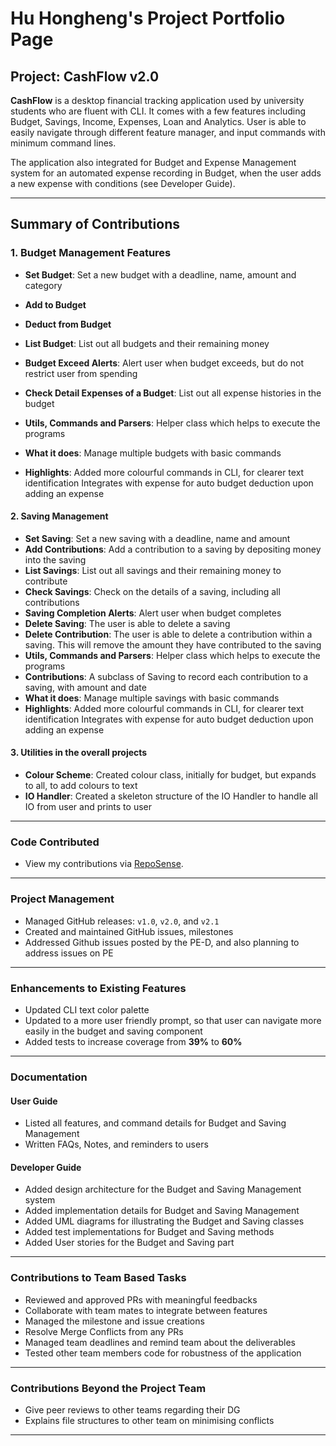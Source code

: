 # Hu Hongheng's Project Portfolio Page

## Project: CashFlow v2.0

**CashFlow** is a desktop financial tracking application used by university students who are fluent with CLI. 
It comes with a few features including Budget, Savings, Income, Expenses, Loan and Analytics.
User is able to easily navigate through different feature manager, and input commands with minimum command lines.

The application also integrated for Budget and Expense Management system for an automated expense recording in Budget,
when the user adds a new expense with conditions (see Developer Guide).

---

## Summary of Contributions

### 1. Budget Management Features
- **Set Budget**: Set a new budget with a deadline, name, amount and category
- **Add to Budget**
- **Deduct from Budget**
- **List Budget**: List out all budgets and their remaining money
- **Budget Exceed Alerts**: Alert user when budget exceeds, but do not restrict user from spending
- **Check Detail Expenses of a Budget**: List out all expense histories in the budget
- **Utils, Commands and Parsers**: Helper class which helps to execute the programs


- **What it does**: Manage multiple budgets with basic commands
- **Highlights**: Added more colourful commands in CLI, for clearer text identification
Integrates with expense for auto budget deduction upon adding an expense


#### 2. Saving Management
- **Set Saving**: Set a new saving with a deadline, name and amount
- **Add Contributions**: Add a contribution to a saving by depositing money into the saving
- **List Savings**: List out all savings and their remaining money to contribute
- **Check Savings**: Check on the details of a saving, including all contributions
- **Saving Completion Alerts**: Alert user when budget completes
- **Delete Saving**: The user is able to delete a saving
- **Delete Contribution**: The user is able to delete a contribution within a saving. This will remove the amount 
they have contributed to the saving
- **Utils, Commands and Parsers**: Helper class which helps to execute the programs
- **Contributions**: A subclass of Saving to record each contribution to a saving, with amount and date
- **What it does**: Manage multiple savings with basic commands
- **Highlights**: Added more colourful commands in CLI, for clearer text identification
  Integrates with expense for auto budget deduction upon adding an expense

#### 3. Utilities in the overall projects
- **Colour Scheme**: Created colour class, initially for budget, but expands to all, to add colours to text
- **IO Handler**: Created a skeleton structure of the IO Handler to handle all IO from user and prints to user



---

### Code Contributed
- View my contributions via [RepoSense](https://nus-cs2113-ay2425s2.github.io/tp-dashboard/?search=&sort=groupTitle&sortWithin=title&timeframe=commit&mergegroup=&groupSelect=groupByRepos&breakdown=true&checkedFileTypes=docs~functional-code~test-code~other&since=2025-02-21&tabOpen=true&tabType=authorship&tabAuthor=Hudou0420&tabRepo=AY2425S2-CS2113-W11-2%2Ftp%5Bmaster%5D&authorshipIsMergeGroup=false&authorshipFileTypes=docs~functional-code~test-code&authorshipIsBinaryFileTypeChecked=false&authorshipIsIgnoredFilesChecked=false).

---

### Project Management
- Managed GitHub releases: `v1.0`, `v2.0`, and `v2.1`
- Created and maintained GitHub issues, milestones
- Addressed Github issues posted by the PE-D, and also planning to address issues on PE

---

### Enhancements to Existing Features
- Updated CLI text color palette
- Updated to a more user friendly prompt, so that user can navigate more easily in the budget and saving component
- Added tests to increase coverage from **39%** to **60%**

---

### Documentation

#### User Guide
- Listed all features, and command details for Budget and Saving Management
- Written FAQs, Notes, and reminders to users

#### Developer Guide
- Added design architecture for the Budget and Saving Management system
- Added implementation details for Budget and Saving Management
- Added UML diagrams for illustrating the Budget and Saving classes
- Added test implementations for Budget and Saving methods
- Added User stories for the Budget and Saving part

---

### Contributions to Team Based Tasks
- Reviewed and approved PRs with meaningful feedbacks
- Collaborate with team mates to integrate between features
- Managed the milestone and issue creations
- Resolve Merge Conflicts from any PRs
- Managed team deadlines and remind team about the deliverables
- Tested other team members code for robustness of the application

---
### Contributions Beyond the Project Team
- Give peer reviews to other teams regarding their DG
- Explains file structures to other team on minimising conflicts


---
